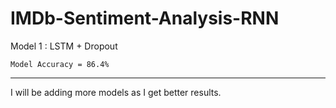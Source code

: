 # IMDb-Sentiment-Analysis-RNN

Model 1 : LSTM + Dropout

`Model Accuracy = 86.4%`

---

I will be adding more models as I get better results.
